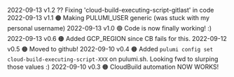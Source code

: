 2022-09-13 v1.2  ?? Fixing 'cloud-build-executing-script-gitlast' in code
2022-09-13 v1.1  🟠 Making PULUMI_USER generic (was stuck with my personal username)
2022-09-13 v1.0  🟢 Code is now finally working! :)
2022-09-13 v0.6  🟠 Added GCP_REGION since CB fails for this.
2022-09-12 v0.5  🟠 Moved to github!
2022-09-10 v0.4  🟠 Added `pulumi config set cloud-build-executing-script-XXX` on pulumi.sh. Looking fwd to slurping those values :)
2022-09-10 v0.3  🟠 CloudBuild automation NOW WORKS!
